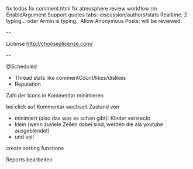 fix todos
fix comment.html
fix atmosphere
review workflow
rm EnableArgument
Support quotes
tabs: discussion/authors/stats
Realtime: 2 typing... oder Armin is typing..
Allow Anonymous Posts: will be reviewed.

--

License
http://choosealicense.com/


--

@Scheduled
- Thread stats like commentCount/likes/dislikes
- Reputation

Zahl der Icons in Kommentar minimieren

bei click auf Kommentar wechselt Zustand von
- minimiert (also das was es schon gibt): Kinder versteckt
- klein (wenn zuviele Zeilen dabei sind, werden die ala youtube ausgeblendet)
- und voll


create sorting functions

Reports bearbeiten